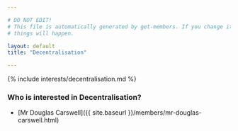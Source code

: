 ```yaml
---

# DO NOT EDIT!
# This file is automatically generated by get-members. If you change it, bad
# things will happen.

layout: default
title: "Decentralisation"

---
```


{% include interests/decentralisation.md %}

### Who is interested in Decentralisation?


* [Mr Douglas Carswell]({{ site.baseurl }}/members/mr-douglas-carswell.html)
